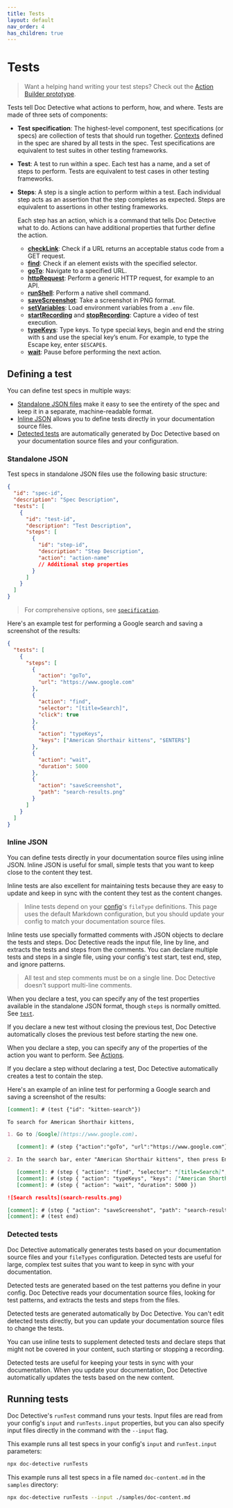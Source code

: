 ```yaml
---
title: Tests
layout: default
nav_order: 4
has_children: true
---
```


# Tests

> Want a helping hand writing your test steps? Check out the [Action Builder prototype](/app).

Tests tell Doc Detective what actions to perform, how, and where. Tests are made of three sets of components:

- **Test specification**: The highest-level component, test specifications (or specs) are collection of tests that should run together. [Contexts](/config/contexts) defined in the spec are shared by all tests in the spec. Test specifications are equivalent to test suites in other testing frameworks.
- **Test**: A test to run within a spec. Each test has a name, and a set of steps to perform. Tests are equivalent to test cases in other testing frameworks.
- **Steps**: A step is a single action to perform within a test. Each individual step acts as an assertion that the step completes as expected. Steps are equivalent to assertions in other testing frameworks.
  
  Each step has an action, which is a command that tells Doc Detective what to do. Actions can have additional properties that further define the action.

    -   [**checkLink**](/tests/actions/checkLink.html): Check if a URL returns an acceptable status code from a GET request.
    -   [**find**](/reference/schemas/find.html): Check if an element exists with the specified selector.
    -   [**goTo**](/tests/actions/goTo.html): Navigate to a specified URL.
    -   [**httpRequest**](/reference/schemas/httpRequest.html): Perform a generic HTTP request, for example to an API.
    -   [**runShell**](/tests/actions/runShell.html): Perform a native shell command.
    -   [**saveScreenshot**](/reference/schemas/saveScreenshot.html): Take a screenshot in PNG format.
    -   [**setVariables**](/tests/actions/setVariables.html): Load environment variables from a `.env` file.
    -   [**startRecording**](/reference/schemas/startRecording.html) and [**stopRecording**](/tests/actions/stopRecording.html): Capture a video of test execution.
    -   [**typeKeys**](/tests/actions/typeKeys.html): Type keys. To type special keys, begin and end the string with `$` and use the special key’s enum. For example, to type the Escape key, enter `$ESCAPE$`.
    -   [**wait**](/tests/actions/wait.html): Pause before performing the next action.

## Defining a test

You can define test specs in multiple ways:

- [Standalone JSON files](#standalone-json) make it easy to see the entirety of the spec and keep it in a separate, machine-readable format.
- [Inline JSON](#inline-json) allows you to define tests directly in your documentation source files.
- [Detected tests](#detected-tests) are automatically generated by Doc Detective based on your documentation source files and your configuration.

### Standalone JSON

Test specs in standalone JSON files use the following basic structure:

```json
{
  "id": "spec-id",
  "description": "Spec Description",
  "tests": [
    {
      "id": "test-id",
      "description": "Test Description",
      "steps": [
        {
          "id": "step-id",
          "description": "Step Description",
          "action": "action-name"
          // Additional step properties
        }
      ]
    }
  ]
}
```

> For comprehensive options, see [`specification`](/reference/schemas/specification).

Here's an example test for performing a Google search and saving a screenshot of the results: 

```json
{
  "tests": [
    {
      "steps": [
        {
          "action": "goTo",
          "url": "https://www.google.com"
        },
        {
          "action": "find",
          "selector": "[title=Search]",
          "click": true
        },
        {
          "action": "typeKeys",
          "keys": ["American Shorthair kittens", "$ENTER$"]
        },
        {
          "action": "wait",
          "duration": 5000
        },
        {
          "action": "saveScreenshot",
          "path": "search-results.png"
        }
      ]
    }
  ]
}
```

### Inline JSON

You can define tests directly in your documentation source files using inline JSON. Inline JSON is useful for small, simple tests that you want to keep close to the content they test.

Inline tests are also excellent for maintaining tests because they are easy to update and keep in sync with the content they test as the content changes.

> Inline tests depend on your [config](/reference/schemas/config)'s `fileType` definitions. This page uses the default Markdown configuration, but you should update your config to match your documentation source files.

Inline tests use specially formatted comments with JSON objects to declare the tests and steps. Doc Detective reads the input file, line by line, and extracts the tests and steps from the comments. You can declare multiple tests and steps in a single file, using your config's test start, test end, step, and ignore patterns.

> All test and step comments must be on a single line. Doc Detective doesn't support multi-line comments.

When you declare a test, you can specify any of the test properties available in the standalone JSON format, though `steps` is normally omitted. See [`test`](/reference/schemas/test).

If you declare a new test without closing the previous test, Doc Detective automatically closes the previous test before starting the new one.

When you declare a step, you can specify any of the properties of the action you want to perform. See [Actions](/tests/actions).

If you declare a step without declaring a test, Doc Detective automatically creates a test to contain the step.

Here's an example of an inline test for performing a Google search and saving a screenshot of the results:

```markdown
[comment]: # (test {"id": "kitten-search"})

To search for American Shorthair kittens,

1. Go to [Google](https://www.google.com).

   [comment]: # (step {"action":"goTo", "url":"https://www.google.com"})

2. In the search bar, enter "American Shorthair kittens", then press Enter.

   [comment]: # (step { "action": "find", "selector": "[title=Search]", "click": true })
   [comment]: # (step { "action": "typeKeys", "keys": ["American Shorthair kittens", "$ENTER$"] })
   [comment]: # (step { "action": "wait", "duration": 5000 })

![Search results](search-results.png)

[comment]: # (step { "action": "saveScreenshot", "path": "search-results.png" })
[comment]: # (test end)
```

### Detected tests

Doc Detective automatically generates tests based on your documentation source files and your `fileTypes` configuration. Detected tests are useful for large, complex test suites that you want to keep in sync with your documentation.

Detected tests are generated based on the test patterns you define in your config. Doc Detective reads your documentation source files, looking for test patterns, and extracts the tests and steps from the files.

Detected tests are generated automatically by Doc Detective. You can't edit detected tests directly, but you can update your documentation source files to change the tests.

You can use inline tests to supplement detected tests and declare steps that might not be covered in your content, such starting or stopping a recording.

Detected tests are useful for keeping your tests in sync with your documentation. When you update your documentation, Doc Detective automatically updates the tests based on the new content.

<!-- TODO: Example forthcoming -->

## Running tests

Doc Detective's `runTest` command runs your tests. Input files are read from your config's `input` and `runTests.input` properties, but you can also specify input files directly in the command with the `--input` flag.

This example runs all test specs in your config's `input` and `runTest.input` parameters:

```bash
npx doc-detective runTests
```

This example runs all test specs in a file named `doc-content.md` in the `samples` directory:

```bash
npx doc-detective runTests --input ./samples/doc-content.md
```
